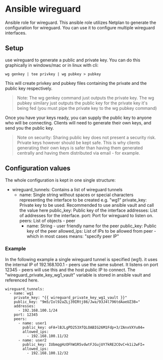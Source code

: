# Ansible wireguard
Ansible role for wireguard.
This ansible role utilizes Netplan to generate the configuration for wireguard.
You can use it to configure multiple wireguard interfaces.

## Setup
use wireguard to generate a public and private key. You can do this graphically in windows/mac
or in linux with cli:
```
wg genkey | tee privkey | wg pubkey > pubkey
```
This will create privkey and pubkey files containing the private and the public key respectively.

> Note: The wg genkey command just outputs the private key. The wg pubkey similary just outputs the public key for the private key it's being fed (you must pipe the private key to the wg pubkey command)

Once you have your keys ready, you can supply the public key to anyone who will be connecting.
Clients will need to generate their own keys, and send you the public key.

> Note on security: Sharing public key does not present a security risk. Private keys however should be kept safe. This is why clients generating their own keys is safer than having them generated centrally and having them distributed via email - for example.

## Configuration values
The whole configuration is kept in one single structure:
- wireguard_tunnels: Contains a list of wireguard tunnels
  - name: Single string without spaces or special characters representing the interface to be created e.g. "wg1"
    private_key: Private key to be used. Recommended to use ansible vault and call the value here
    public_key: Public key of the interface
    addresses: List of addresses for the interface.
    port: Port for wireguard to listen on.
    peers: List of objects - peer
      - name: String - user friendly name for the peer
        public_key: Public key of the peer
        allowed_ips: List of IPs to be allowed from peer - which in most cases means: "specify peer IP"

### Example
In the following example a single wireguard tunnel is specified (wg1).
it uses the internal IP of 192.168.100.1 - peers use the same subnet.
It listens on port 12345 - peers will use this and the host public IP to connect.
The "wireguard_private_key_wg1_vault" variable is stored in ansible vault and referenced here.
```
wireguard_tunnels:
  - name: wg1
    private_key: "{{ wireguard_private_key_wg1_vault }}"
    public_key: "9m5/Iol92aZLj39IRtj86/Jwa/93J4l796tdAaeUZ38="
    addresses:
      - 192.168.100.1/24
    port: 12345
    peers:
      - name: user1
        public_key: oFA+lBJLgPD253XfQLOABIG26M1Fdp+3/ZAnxVXYu04=
        allowed_ips:
          - 192.168.100.11/32
      - name: user2
        public_key: IUbmqgHzOFhW1R5vdwtFJGujUY7kRE2COvC+k1i2wFI=
        allowed_ips:
          - 192.168.100.12/32
```
